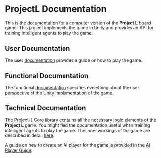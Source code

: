# ProjectL Documentation

This is the documentation for a computer version of the **Project L** board game. This project implements the game in Unity and provides an API for training intelligent agents to play the game.

## User Documentation

The user [documentation](./UserDocs/) provides a guide on how to play the game.

## Functional Documentation

The functional [documentation](./FunctionDocs/) specifies everything about the user perspective of the Unity implementation of the game.

## Technical Documentation

The [Project-L Core](./ProjectLCoreDocs/) library contains all the necessary logic elements of the **Project L** game. You might find the documentation useful when training intelligent agents to play the game. The inner workings of the game are described in detail [here](./TechnicalDocs/).

A guide on how to create an AI player for the game is provided in the [AI Player Guide](./AIPlayerGuide/).
